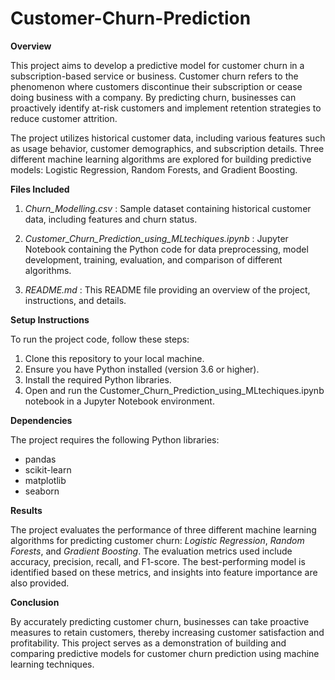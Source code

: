 # Customer-Churn-Prediction

**Overview**

This project aims to develop a predictive model for customer churn in a subscription-based service or business. Customer churn refers to the phenomenon where customers discontinue their subscription or cease doing business with a company. By predicting churn, businesses can proactively identify at-risk customers and implement retention strategies to reduce customer attrition.

The project utilizes historical customer data, including various features such as usage behavior, customer demographics, and subscription details. Three different machine learning algorithms are explored for building predictive models: Logistic Regression, Random Forests, and Gradient Boosting.

**Files Included**

1. *Churn_Modelling.csv* : Sample dataset containing historical customer data, including features and churn status.

2. *Customer_Churn_Prediction_using_MLtechiques.ipynb* : Jupyter Notebook containing the Python code for data preprocessing, model development, training, evaluation, and comparison of different algorithms.

3. *README.md* : This README file providing an overview of the project, instructions, and details.

**Setup Instructions**

To run the project code, follow these steps:

1. Clone this repository to your local machine.
2. Ensure you have Python installed (version 3.6 or higher).
3. Install the required Python libraries.
4. Open and run the Customer_Churn_Prediction_using_MLtechiques.ipynb notebook in a Jupyter Notebook environment.

**Dependencies**

The project requires the following Python libraries:

* pandas
* scikit-learn
* matplotlib
* seaborn

**Results**

The project evaluates the performance of three different machine learning algorithms for predicting customer churn: *Logistic Regression*, *Random Forests*, and *Gradient Boosting*. The evaluation metrics used include accuracy, precision, recall, and F1-score. The best-performing model is identified based on these metrics, and insights into feature importance are also provided.

**Conclusion**

By accurately predicting customer churn, businesses can take proactive measures to retain customers, thereby increasing customer satisfaction and profitability. This project serves as a demonstration of building and comparing predictive models for customer churn prediction using machine learning techniques.

